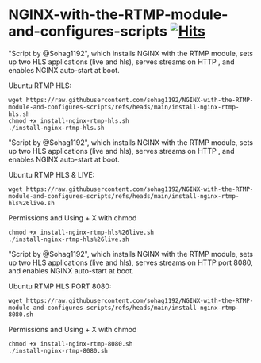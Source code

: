 # NGINX-with-the-RTMP-module-and-configures-scripts   [![Hits](https://hits.sh/github.com/sohag1192/NGINX-with-the-RTMP-module-and-configures-scripts.svg?view=today-total&style=for-the-badge&color=ff1885&labelColor=fe7d37)](https://hits.sh/github.com/sohag1192/NGINX-with-the-RTMP-module-and-configures-scripts/)

"Script by @Sohag1192", which installs NGINX with the RTMP module, sets up two HLS applications (live and hls), serves streams on HTTP , and enables NGINX auto-start at boot.
   
Ubuntu RTMP HLS:
   
    wget https://raw.githubusercontent.com/sohag1192/NGINX-with-the-RTMP-module-and-configures-scripts/refs/heads/main/install-nginx-rtmp-hls.sh
    chmod +x install-nginx-rtmp-hls.sh
    ./install-nginx-rtmp-hls.sh
    
    
"Script by @Sohag1192", which installs NGINX with the RTMP module, sets up two HLS applications (live and hls), serves streams on HTTP , and enables NGINX auto-start at boot.

Ubuntu RTMP HLS & LIVE:
   
    wget https://raw.githubusercontent.com/sohag1192/NGINX-with-the-RTMP-module-and-configures-scripts/refs/heads/main/install-nginx-rtmp-hls%26live.sh
    
Permissions and Using + X with chmod

    chmod +x install-nginx-rtmp-hls%26live.sh
    ./install-nginx-rtmp-hls%26live.sh
    
  "Script by @Sohag1192", which installs NGINX with the RTMP module, sets up two HLS applications (live and hls), serves streams on HTTP port 8080, and enables NGINX auto-start at boot.
   
   Ubuntu RTMP HLS PORT 8080:
   
    wget https://raw.githubusercontent.com/sohag1192/NGINX-with-the-RTMP-module-and-configures-scripts/refs/heads/main/install-nginx-rtmp-8080.sh
    
Permissions and Using + X with chmod

    chmod +x install-nginx-rtmp-8080.sh
    ./install-nginx-rtmp-8080.sh
